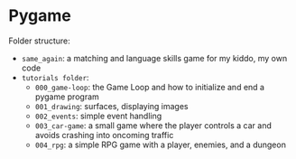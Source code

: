 # Pygame

Folder structure:
* `same_again`: a matching and language skills game for my kiddo, my own code
* `tutorials folder`:
	* `000_game-loop`: the Game Loop and how to initialize and end a pygame program
	* `001_drawing`: surfaces, displaying images
	* `002_events`: simple event handling
	* `003_car-game`: a small game where the player controls a car and avoids crashing into oncoming traffic
	* `004_rpg`: a simple RPG game with a player, enemies, and a dungeon
